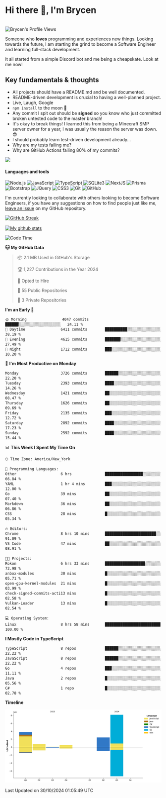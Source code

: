 # Hi there 👋, I'm Brycen

<br>
<img src="https://komarev.com/ghpvc/?username=BrycensRanch" alt="Brycen's Profile Views" />

Someone who **loves** programming and experiences new things. Looking towards the future, I am starting the grind to become a Software Engineer and learning full-stack development.

It all started from a simple Discord bot and me being a cheapskate. Look at me now!

## Key fundamentals & thoughts

- All projects should have a README.md and be well documented.
- README-driven development is crucial to having a well-planned project.
- Live, Laugh, Google
- `npm install` to the moon 🚀
- Any commit I spit out should be **signed** so you know who just committed broken untested code to the master branch!
- It's okay to break things! I learned this from being a Minecraft SMP server owner for a year, I was usually the reason the server was down. 😎
- I should probably learn test-driven development already...
- Why are my tests failing me?
- Why are GitHub Actions failing 80% of my commits? 

<img src="https://res.cloudinary.com/practicaldev/image/fetch/s--OoBLh7-Q--/c_limit%2Cf_auto%2Cfl_progressive%2Cq_auto%2Cw_880/https://cdn-images-1.medium.com/max/1614/1%2A8BlqJ8lNVZzuRjAg1mZ50w.png" height="400"/>

<h4>Languages and tools</h4>
<p>
  <img src="https://img.shields.io/badge/node.js%20-%2343853D.svg?&style=for-the-badge&logo=node.js&logoColor=white" alt="Node.js" />
  <img src="https://img.shields.io/badge/javascript%20-%23323330.svg?&style=for-the-badge&logo=javascript&logoColor=%23F7DF1E" alt="JavaScript" />
  <img src="https://img.shields.io/badge/typescript%20-%23323330.svg?&style=for-the-badge&logo=typescript&logoColor=#3467eb" alt="TypeScript" />
  <img src="https://img.shields.io/badge/sqlite3%20-%23323330.svg?&style=for-the-badge&logo=sqlite&logoColor=#3467eb" alt="SQLite3" />
  <img src="https://img.shields.io/badge/Next.JS%20-%23323330.svg?&style=for-the-badge&logo=next.js&logoColor=#3467eb" alt="NextJS" />
  <img src="https://img.shields.io/badge/Prisma%20-%23323330.svg?&style=for-the-badge&logo=prisma&logoColor=#3467eb" alt="Prisma" />
  <img src="https://img.shields.io/badge/bootstrap%20-%23323330.svg?&style=for-the-badge&logo=bootstrap" alt="Bootstrap" />
  <img src="https://img.shields.io/badge/jquery%20-%23323330.svg?&style=for-the-badge&logo=jquery" alt="JQuery" />
  <img src="https://img.shields.io/badge/css3%20-%23323330.svg?&style=for-the-badge&logo=css3" alt="CSS3" />
  <img src="https://img.shields.io/badge/git%20-%23323330.svg?&style=for-the-badge&logo=git" alt="Git" />
  <img src="https://img.shields.io/badge/github%20-%23323330.svg?&style=for-the-badge&logo=github" alt="GitHub" />
</p>

 I'm currently looking to collaborate with others looking to become Software Engineers, if you have any suggestions on how to find people just like me, [leave an issue](https://github.com/BrycensRanch/BrycensRanch/issues/new) on my GitHub repository.
 
 <p><a href="https://git.io/streak-stats"><img src="https://streak-stats.demolab.com?user=BrycensRanch&amp;theme=dark&amp;hide_border=true&amp;fire=EB5454&amp;ring=0CEB19" alt="GitHub Streak"></a></p>

<a href="https://github.com/anuraghazra/github-readme-stats">
  <img align="center" src="https://github-readme-stats.anuraghazra1.vercel.app/api?username=BrycensRanch&show_icons=true&line_height=27&include_all_commits=true" alt="My github stats" />
</a>

<!--START_SECTION:waka-->
![Code Time](http://img.shields.io/badge/Code%20Time-1%2C070%20hrs%2056%20mins-blue)

**🐱 My GitHub Data** 

> 📦 2.1 MB Used in GitHub's Storage 
 > 
> 🏆 1,227 Contributions in the Year 2024
 > 
> 💼 Opted to Hire
 > 
> 📜 55 Public Repositories 
 > 
> 🔑 3 Private Repositories 
 > 
**I'm an Early 🐤** 

```text
🌞 Morning                4047 commits        ██████░░░░░░░░░░░░░░░░░░░   24.11 % 
🌆 Daytime                6411 commits        ██████████░░░░░░░░░░░░░░░   38.19 % 
🌃 Evening                4615 commits        ███████░░░░░░░░░░░░░░░░░░   27.49 % 
🌙 Night                  1712 commits        ███░░░░░░░░░░░░░░░░░░░░░░   10.20 % 
```
📅 **I'm Most Productive on Monday** 

```text
Monday                   3726 commits        ██████░░░░░░░░░░░░░░░░░░░   22.20 % 
Tuesday                  2393 commits        ████░░░░░░░░░░░░░░░░░░░░░   14.26 % 
Wednesday                1421 commits        ██░░░░░░░░░░░░░░░░░░░░░░░   08.47 % 
Thursday                 1626 commits        ██░░░░░░░░░░░░░░░░░░░░░░░   09.69 % 
Friday                   2135 commits        ███░░░░░░░░░░░░░░░░░░░░░░   12.72 % 
Saturday                 2892 commits        ████░░░░░░░░░░░░░░░░░░░░░   17.23 % 
Sunday                   2592 commits        ████░░░░░░░░░░░░░░░░░░░░░   15.44 % 
```


📊 **This Week I Spent My Time On** 

```text
🕑︎ Time Zone: America/New_York

💬 Programming Languages: 
Other                    6 hrs               █████████████████░░░░░░░░   66.84 % 
YAML                     1 hr 4 mins         ███░░░░░░░░░░░░░░░░░░░░░░   12.00 % 
Go                       39 mins             ██░░░░░░░░░░░░░░░░░░░░░░░   07.40 % 
Markdown                 36 mins             ██░░░░░░░░░░░░░░░░░░░░░░░   06.86 % 
CSS                      28 mins             █░░░░░░░░░░░░░░░░░░░░░░░░   05.34 % 

🔥 Editors: 
Chrome                   8 hrs 10 mins       ███████████████████████░░   91.09 % 
VS Code                  47 mins             ██░░░░░░░░░░░░░░░░░░░░░░░   08.91 % 

🐱‍💻 Projects: 
Rokon                    6 hrs 33 mins       ██████████████████░░░░░░░   72.98 % 
anbox-modules            30 mins             █░░░░░░░░░░░░░░░░░░░░░░░░   05.71 % 
open-gpu-kernel-modules  21 mins             █░░░░░░░░░░░░░░░░░░░░░░░░   03.99 % 
check-signed-commits-acti13 mins             █░░░░░░░░░░░░░░░░░░░░░░░░   02.58 % 
Vulkan-Loader            13 mins             █░░░░░░░░░░░░░░░░░░░░░░░░   02.54 % 

💻 Operating System: 
Linux                    8 hrs 58 mins       █████████████████████████   100.00 % 
```

**I Mostly Code in TypeScript** 

```text
TypeScript               8 repos             ██████░░░░░░░░░░░░░░░░░░░   22.22 % 
JavaScript               8 repos             ██████░░░░░░░░░░░░░░░░░░░   22.22 % 
Go                       4 repos             ███░░░░░░░░░░░░░░░░░░░░░░   11.11 % 
Java                     2 repos             █░░░░░░░░░░░░░░░░░░░░░░░░   05.56 % 
C#                       1 repo              █░░░░░░░░░░░░░░░░░░░░░░░░   02.78 % 
```



**Timeline**

![Lines of Code chart](https://raw.githubusercontent.com/BrycensRanch/BrycensRanch/main/assets/bar_graph.png)


 Last Updated on 30/10/2024 01:05:49 UTC
<!--END_SECTION:waka-->

<!--
**BrycensRanch/BrycensRanch** is a ✨ _special_ ✨ repository because its `README.md` (this file) appears on your GitHub profile.

Here are some ideas to get you started:

- 🔭 I’m currently working on ...
- 🌱 I’m currently learning ...
- 👯 I’m looking to collaborate on ...
- 🤔 I’m looking for help with ...
- 💬 Ask me about ...
- 📫 How to reach me: ...
- 😄 Pronouns: ...
- ⚡ Fun fact: ...
-->
